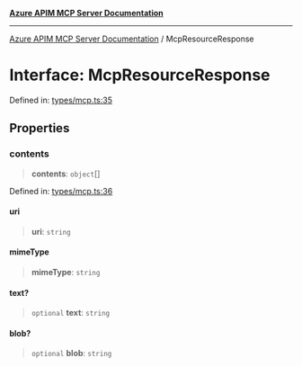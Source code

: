 [**Azure APIM MCP Server Documentation**](../README.md)

***

[Azure APIM MCP Server Documentation](../globals.md) / McpResourceResponse

# Interface: McpResourceResponse

Defined in: [types/mcp.ts:35](https://github.com/dviana78/test-mcp-repo/blob/main/src/types/mcp.ts#L35)

## Properties

### contents

> **contents**: `object`[]

Defined in: [types/mcp.ts:36](https://github.com/dviana78/test-mcp-repo/blob/main/src/types/mcp.ts#L36)

#### uri

> **uri**: `string`

#### mimeType

> **mimeType**: `string`

#### text?

> `optional` **text**: `string`

#### blob?

> `optional` **blob**: `string`
